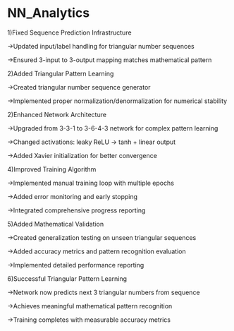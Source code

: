 # NN_Analytics

1)Fixed Sequence Prediction Infrastructure

  ->Updated input/label handling for triangular number sequences

  ->Ensured 3-input to 3-output mapping matches mathematical pattern

2)Added Triangular Pattern Learning

  ->Created triangular number sequence generator

  ->Implemented proper normalization/denormalization for numerical stability

2)Enhanced Network Architecture

  ->Upgraded from 3-3-1 to 3-6-4-3 network for complex pattern learning

  ->Changed activations: leaky ReLU → tanh + linear output

  ->Added Xavier initialization for better convergence

4)Improved Training Algorithm

  ->Implemented manual training loop with multiple epochs

  ->Added error monitoring and early stopping

  ->Integrated comprehensive progress reporting

5)Added Mathematical Validation

  ->Created generalization testing on unseen triangular sequences

  ->Added accuracy metrics and pattern recognition evaluation

  ->Implemented detailed performance reporting

6)Successful Triangular Pattern Learning

  ->Network now predicts next 3 triangular numbers from sequence

  ->Achieves meaningful mathematical pattern recognition

  ->Training completes with measurable accuracy metrics


